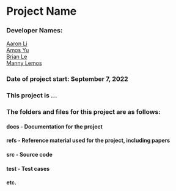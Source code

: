# Project Name

### Developer Names:
[Aaron Li](https://github.com/aaronhsli) \
[Amos Yu](https://github.com/amosyu2000) \
[Brian Le](https://github.com/briantule)\
[Manny Lemos](https://github.com/MannyLemos)

### Date of project start: September 7, 2022

### This project is ...

### The folders and files for this project are as follows:

#### docs - Documentation for the project
#### refs - Reference material used for the project, including papers
#### src - Source code
#### test - Test cases
#### etc.
